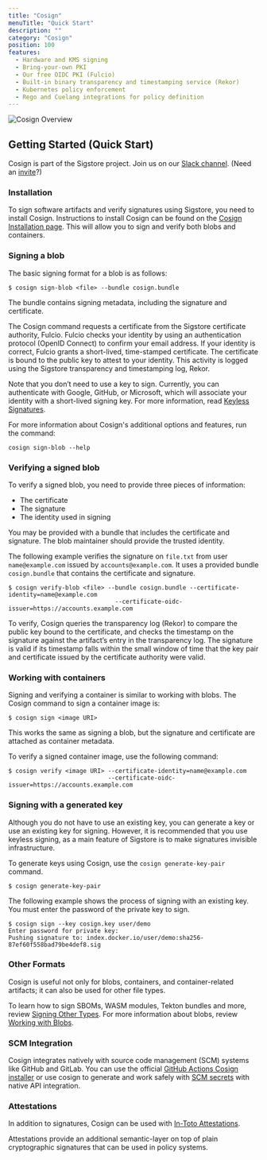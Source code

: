 ```yaml
---
title: "Cosign"
menuTitle: "Quick Start"
description: ""
category: "Cosign"
position: 100
features:
  - Hardware and KMS signing
  - Bring-your-own PKI
  - Our free OIDC PKI (Fulcio)
  - Built-in binary transparency and timestamping service (Rekor)
  - Kubernetes policy enforcement
  - Rego and Cuelang integrations for policy definition
---
```


![Cosign Overview](/sigstore_cosign-horizontal-color.svg)

## Getting Started (Quick Start)

Cosign is part of the Sigstore project. Join us on our [Slack channel](https://sigstore.slack.com/). (Need an [invite](https://links.sigstore.dev/slack-invite)?)

### Installation

To sign software artifacts and verify signatures using Sigstore, you need to install Cosign. Instructions to install Cosign can be found on the [Cosign Installation page](/cosign/installation/). This will allow you to sign and verify both blobs and containers.  

### Signing a blob

The basic signing format for a blob is as follows:


```
$ cosign sign-blob <file> --bundle cosign.bundle
```

The bundle contains signing metadata, including the signature and certificate.  

The Cosign command requests a certificate from the Sigstore certificate authority, Fulcio. Fulcio checks your identity by using an authentication protocol (OpenID Connect) to confirm your email address. If your identity is correct, Fulcio grants a short-lived, time-stamped certificate. The certificate is bound to the public key to attest to your identity.  This activity is logged using the Sigstore transparency and timestamping log, Rekor.
 
Note that you don’t need to use a key to sign.  Currently, you can authenticate with Google, GitHub, or Microsoft, which will associate your identity with a short-lived signing key. For more information, read [Keyless Signatures](/cosign/keyless/).

For more information about Cosign's additional options and features, run the command:

```
cosign sign-blob --help
```

### Verifying a signed blob

To verify a signed blob, you need to provide three pieces of information:
* The certificate
* The signature
* The identity used in signing

You may be provided with a bundle that includes the certificate and signature.  The blob maintainer should provide the trusted identity.

The following example verifies the signature on `file.txt` from user `name@example.com` issued by `accounts@example.com`.  It uses a provided bundle `cosign.bundle` that contains the certificate and signature.

```
$ cosign verify-blob <file> --bundle cosign.bundle --certificate-identity=name@example.com 
                              --certificate-oidc-issuer=https://accounts.example.com
```

To verify, Cosign queries the transparency log (Rekor) to compare the public key bound to the certificate, and checks the timestamp on the signature against the artifact’s entry in the transparency log. The signature is valid if its timestamp falls within the small window of time that the key pair and certificate issued by the certificate authority were valid.

### Working with containers

Signing and verifying a container is similar to working with blobs.  The Cosign command to sign a container image is:

```
$ cosign sign <image URI>
```

This works the same as signing a blob, but the signature and certificate are attached as container metadata.

To verify a signed container image, use the following command:

```
$ cosign verify <image URI> --certificate-identity=name@example.com 
                            --certificate-oidc-issuer=https://accounts.example.com
```
### Signing with a generated key

Although you do not have to use an existing key, you can generate a key or use an existing key for signing.  However, it is recommended that you use keyless signing, as a main feature of Sigstore is to make signatures invisible infrastructure.

To generate keys using Cosign, use the `cosign generate-key-pair` command.

```
$ cosign generate-key-pair 
```

The following example shows the process of signing with an existing key. You must enter the password of the private key to sign.
```
$ cosign sign --key cosign.key user/demo
Enter password for private key:
Pushing signature to: index.docker.io/user/demo:sha256-87ef60f558bad79be4def8.sig
```
### Other Formats
Cosign is useful not only for blobs, containers, and container-related artifacts; it can also be used for other file types.

To learn how to sign SBOMs, WASM modules, Tekton bundles and more, review [Signing Other Types](/cosign/other_types/). For more information about blobs, review [Working with Blobs](/cosign/working_with_blobs/).

### SCM Integration
Cosign integrates natively with source code management (SCM) systems like GitHub and GitLab. You can use the official [GitHub Actions Cosign installer](https://github.com/marketplace/actions/cosign-installer) or use cosign to generate and work safely with [SCM secrets](/cosign/git_support/) with native API integration.

### Attestations
In addition to signatures, Cosign can be used with [In-Toto Attestations](https://github.com/in-toto/attestation).

Attestations provide an additional semantic-layer on top of plain cryptographic signatures that can be used in policy systems.
